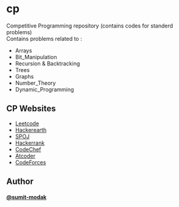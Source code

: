 
# cp

Competitive Programming repository (contains codes for standerd problems)  
Contains problems related to : 
- Arrays
- Bit_Manipulation
- Recursion & Backtracking
- Trees 
- Graphs
- Number_Theory
- Dynamic_Programming





## CP Websites

- [Leetcode](https://leetcode.com/)  
- [Hackerearth](https://www.hackerearth.com/practice/)  
- [SPOJ](https://www.spoj.com/)  
- [Hackerrank](https://www.hackerrank.com/dashboard)  
- [CodeChef](https://www.codechef.com/)  
- [Atcoder](https://atcoder.jp/)  
- [CodeForces](https://codeforces.com/)  


## Author

#### [@sumit-modak](https://github.com/sumit-modak)

